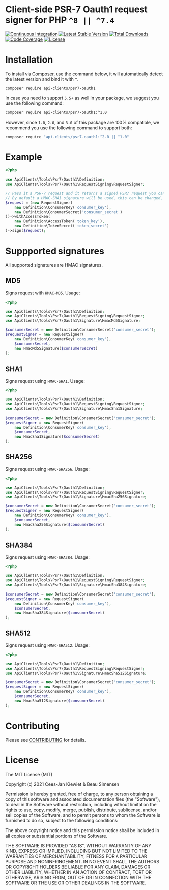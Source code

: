 # Client-side PSR-7 Oauth1 request signer for PHP `^8 || ^7.4`

[![Continuous Integration](https://github.com/php-api-clients/psr7-oauth1/actions/workflows/ci.yml/badge.svg?event=push)](https://github.com/php-api-clients/psr7-oauth1/actions/workflows/ci.yml)
[![Latest Stable Version](https://poser.pugx.org/api-clients/psr7-oauth1/v/stable.png)](https://packagist.org/packages/api-clients/psr7-oauth1)
[![Total Downloads](https://poser.pugx.org/api-clients/psr7-oauth1/downloads.png)](https://packagist.org/packages/api-clients/psr7-oauth1/stats)
[![Code Coverage](https://scrutinizer-ci.com/g/php-api-clients/psr7-oauth1/badges/coverage.png?b=master)](https://scrutinizer-ci.com/g/php-api-clients/psr7-oauth1/?branch=master)
[![License](https://poser.pugx.org/api-clients/psr7-oauth1/license.png)](https://packagist.org/packages/api-clients/psr7-oauth1)

# Installation

To install via [Composer](http://getcomposer.org/), use the command below, it will automatically detect the latest version and bind it with `^`.

```bash
composer require api-clients/psr7-oauth1
```

In case you need to support `5.5+` as well in your package, we suggest you use the following command:

```bash
composer require api-clients/psr7-oauth1:^1.0
```

However, since `1.0`, `2.0`,  and `3.0` of this package are 100% compatible, we recommend you use the following command to support both:

```bash
composer require "api-clients/psr7-oauth1:^2.0 || ^1.0"
```

# Example

```php
<?php

use ApiClients\Tools\Psr7\Oauth1\Definition;
use ApiClients\Tools\Psr7\Oauth1\RequestSigning\RequestSigner;

// Pass it a PSR-7 request and it returns a signed PSR7 request you can use in any PSR7 capable HTTP client.
// By default a HMAC-SHA1 signature will be used, this can be changed, see examples below how to do that.
$request = (new RequestSigner(
    new Definition\ConsumerKey('consumer_key'),
    new Definition\ConsumerSecret('consumer_secret')
))->withAccessToken(
    new Definition\AccessToken('token_key'),
    new Definition\TokenSecret('token_secret')
)->sign($request);
```

# Suppported signatures

All supported signatures are HMAC signatures.

## MD5

Signs request with `HMAC-MD5`. Usage:

```php
<?php

use ApiClients\Tools\Psr7\Oauth1\Definition;
use ApiClients\Tools\Psr7\Oauth1\RequestSigning\RequestSigner;
use ApiClients\Tools\Psr7\Oauth1\Signature\HmacMd5Signature;

$consumerSecret = new Definition\ConsumerSecret('consumer_secret');
$requestSigner = new RequestSigner(
    new Definition\ConsumerKey('consumer_key'),
    $consumerSecret,
    new HmacMd5Signature($consumerSecret)
);
```

## SHA1

Signs request using `HMAC-SHA1`. Usage:

```php
<?php

use ApiClients\Tools\Psr7\Oauth1\Definition;
use ApiClients\Tools\Psr7\Oauth1\RequestSigning\RequestSigner;
use ApiClients\Tools\Psr7\Oauth1\Signature\HmacSha1Signature;

$consumerSecret = new Definition\ConsumerSecret('consumer_secret');
$requestSigner = new RequestSigner(
    new Definition\ConsumerKey('consumer_key'),
    $consumerSecret,
    new HmacSha1Signature($consumerSecret)
);
```

## SHA256

Signs request using `HMAC-SHA256`. Usage:

```php
<?php

use ApiClients\Tools\Psr7\Oauth1\Definition;
use ApiClients\Tools\Psr7\Oauth1\RequestSigning\RequestSigner;
use ApiClients\Tools\Psr7\Oauth1\Signature\HmacSha256Signature;

$consumerSecret = new Definition\ConsumerSecret('consumer_secret');
$requestSigner = new RequestSigner(
    new Definition\ConsumerKey('consumer_key'),
    $consumerSecret,
    new HmacSha256Signature($consumerSecret)
);
```

## SHA384

Signs request using `HMAC-SHA384`. Usage:

```php
<?php

use ApiClients\Tools\Psr7\Oauth1\Definition;
use ApiClients\Tools\Psr7\Oauth1\RequestSigning\RequestSigner;
use ApiClients\Tools\Psr7\Oauth1\Signature\HmacSha384Signature;

$consumerSecret = new Definition\ConsumerSecret('consumer_secret');
$requestSigner = new RequestSigner(
    new Definition\ConsumerKey('consumer_key'),
    $consumerSecret,
    new HmacSha384Signature($consumerSecret)
);
```

## SHA512

Signs request using `HMAC-SHA512`. Usage:

```php
<?php

use ApiClients\Tools\Psr7\Oauth1\Definition;
use ApiClients\Tools\Psr7\Oauth1\RequestSigning\RequestSigner;
use ApiClients\Tools\Psr7\Oauth1\Signature\HmacSha512Signature;

$consumerSecret = new Definition\ConsumerSecret('consumer_secret');
$requestSigner = new RequestSigner(
    new Definition\ConsumerKey('consumer_key'),
    $consumerSecret,
    new HmacSha512Signature($consumerSecret)
);
```

# Contributing

Please see [CONTRIBUTING](CONTRIBUTING.md) for details.

# License

The MIT License (MIT)

Copyright (c) 2021 Cees-Jan Kiewiet & Beau Simensen

Permission is hereby granted, free of charge, to any person obtaining a copy
of this software and associated documentation files (the "Software"), to deal
in the Software without restriction, including without limitation the rights
to use, copy, modify, merge, publish, distribute, sublicense, and/or sell
copies of the Software, and to permit persons to whom the Software is
furnished to do so, subject to the following conditions:

The above copyright notice and this permission notice shall be included in all
copies or substantial portions of the Software.

THE SOFTWARE IS PROVIDED "AS IS", WITHOUT WARRANTY OF ANY KIND, EXPRESS OR
IMPLIED, INCLUDING BUT NOT LIMITED TO THE WARRANTIES OF MERCHANTABILITY,
FITNESS FOR A PARTICULAR PURPOSE AND NONINFRINGEMENT. IN NO EVENT SHALL THE
AUTHORS OR COPYRIGHT HOLDERS BE LIABLE FOR ANY CLAIM, DAMAGES OR OTHER
LIABILITY, WHETHER IN AN ACTION OF CONTRACT, TORT OR OTHERWISE, ARISING FROM,
OUT OF OR IN CONNECTION WITH THE SOFTWARE OR THE USE OR OTHER DEALINGS IN THE
SOFTWARE.
